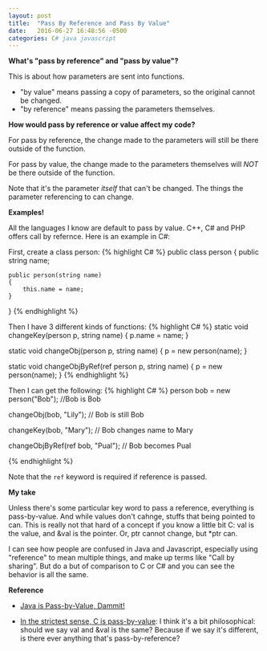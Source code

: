```yaml
---
layout: post
title:  "Pass By Reference and Pass By Value"
date:   2016-06-27 16:48:56 -0500
categories: C# java javascript
---
```


**What's "pass by reference" and "pass by value"?**

This is about how parameters are sent into functions.

* "by value" means passing a copy of parameters, so the original cannot be changed.
* "by reference" means passing the parameters themselves.


**How would pass by reference or value affect my code?**

For pass by reference, the change made to the parameters will still be there outside of the function.

For pass by value, the change made to the parameters themselves will *NOT* be there outside of the function.

Note that it's the parameter *itself* that can't be changed. The things the parameter referencing to can change.


**Examples!**

All the languages I know are default to pass by value. C++, C# and PHP offers call by refernce. Here is an example in C#:

First, create a class person:
{% highlight C# %}
public class person
{
    public string name;
        
    public person(string name)
    {
        this.name = name;
    }
}
{% endhighlight %}

Then I have 3 different kinds of functions:
{% highlight C# %}
static void changeKey(person p, string name)
{
    p.name = name;
}

static void changeObj(person p, string name)
{
    p = new person(name);
}

static void changeObjByRef(ref person p, string name)
{
    p = new person(name);
}
{% endhighlight %}

Then I can get the following:
{% highlight C# %}
person bob = new person("Bob");		//Bob is Bob

changeObj(bob, "Lily");			// Bob is still Bob

changeKey(bob, "Mary");			// Bob changes name to Mary 

changeObjByRef(ref bob, "Pual");		// Bob becomes Pual            

{% endhighlight %}

Note that the `ref` keyword is required if reference is passed.


**My take**

Unless there's some particular key word to pass a reference, everything is pass-by-value. And while values don't cahnge, stuffs that being pointed to can.
This is really not that hard of a concept if you know a little bit C: val is the value, and &val is the pointer. Or, ptr cannot change, but *ptr can.

I can see how people are confused in Java and Javascript, especially using "reference" to mean multiple things, and make up terms like "Call by sharing". But do a but of comparison to C or C# and you can see the behavior is all the same.

**Reference**

* [Java is Pass-by-Value, Dammit!](http://javadude.com/articles/passbyvalue.htm)

* [In the strictest sense, C is pass-by-value](http://denniskubes.com/2012/08/20/is-c-pass-by-value-or-reference/): I think it's a bit philosophical: should we say val and &val is the same? Because if we say it's different, is there ever anything that's pass-by-reference?